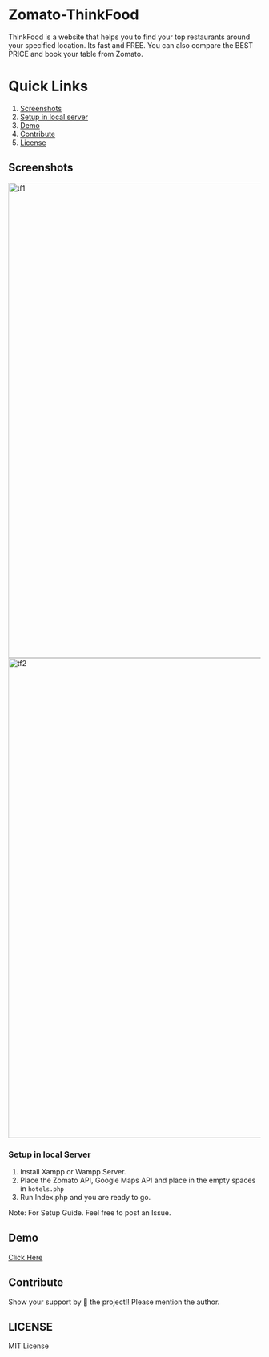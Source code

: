 # Zomato-ThinkFood
ThinkFood is a website that helps you to find your top restaurants around your specified location. Its fast and FREE. You can also compare the BEST PRICE and book your table from Zomato.

# Quick Links
 1. [Screenshots](#screenshots)
 2. [Setup in local server](#setup-in-local-server)
 3. [Demo](#demo)
 4. [Contribute](#contribute)
 5. [License](#license)
 
 ## Screenshots
<img width="950" alt="tf1" src="https://user-images.githubusercontent.com/27961735/41202039-133573f2-6ce1-11e8-88a2-083fac9fe519.PNG">
<img width="959" alt="tf2" src="https://user-images.githubusercontent.com/27961735/41202040-13c93f42-6ce1-11e8-81d4-8f2f8a8fdeb2.PNG">

### Setup in local Server
1. Install Xampp or Wampp Server.
3. Place the Zomato API, Google Maps API and place in the empty spaces in `hotels.php`
4. Run Index.php and you are ready to go.

Note: For Setup Guide. Feel free to post an Issue.

## Demo
[Click Here](http://subhajit.epizy.com/thinkfood/)

## Contribute

Show your support by 🌟 the project!!
Please mention the author.

## LICENSE
MIT License
